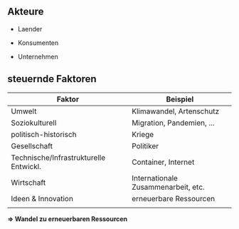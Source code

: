 ## Akteure
- Laender

- Konsumenten
- Unternehmen

## steuernde Faktoren
| Faktor                                 | Beispiel                            |
| -------------------------------------- | ----------------------------------- |
| Umwelt                                 | Klimawandel, Artenschutz            |
| Soziokulturell                         | Migration, Pandemien, ...           |
| politisch-historisch                   | Kriege                              |
| Gesellschaft                           | Politiker                           |
| Technische/Infrastrukturelle Entwickl. | Container, Internet                 |
| Wirtschaft                             | Internationale Zusammenarbeit, etc. |
| Ideen & Innovation                     | erneuerbare Ressourcen              |
|                                        |                                     |
**=> Wandel zu erneuerbaren Ressourcen**